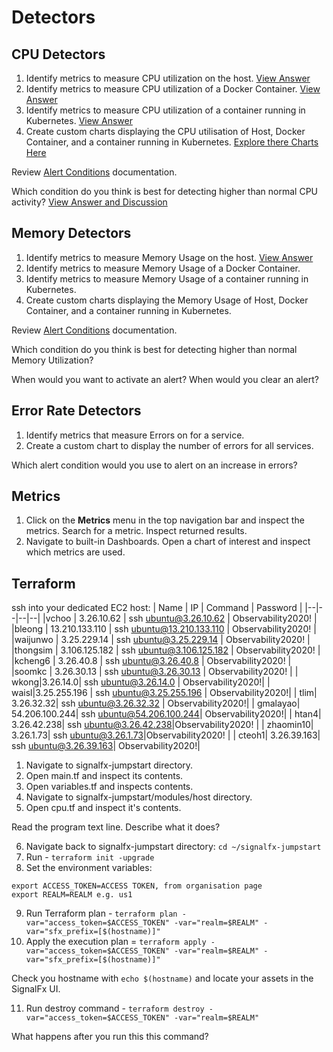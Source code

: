 # Detectors

## CPU Detectors

1) Identify metrics to measure CPU utilization on the host. [View Answer](https://github.com/kdroukman/ps_support/blob/master/lenovo/workshop/answers/ContCPUMetric.md)
2) Identify metrics to measure CPU utilization of a Docker Container. [View Answer](https://github.com/kdroukman/ps_support/blob/master/lenovo/workshop/answers/DockerCPUMetric.md)
3) Identify metrics to measure CPU utilization of a container running in Kubernetes. [View Answer](https://github.com/kdroukman/ps_support/blob/master/lenovo/workshop/answers/k8sCPUMetric.md)
4) Create custom charts displaying the CPU utilisation of Host, Docker Container, and a container running in Kubernetes. [Explore there Charts Here](https://app.us1.signalfx.com/#/dashboard/Ef5FEgsA0cw?groupId=Ef5FEgsA0cs&configId=Ef5FEgsA0c0)

Review [Alert Conditions](https://docs.signalfx.com/en/latest/detect-alert/set-up-detectors.html#alert-condition) documentation.

Which condition do you think is best for detecting higher than normal CPU activity? [View Answer and Discussion](https://github.com/kdroukman/ps_support/blob/master/lenovo/workshop/answers/CPUDetector.md)


## Memory Detectors

1) Identify metrics to measure Memory Usage on the host. [View Answer](https://github.com/kdroukman/ps_support/blob/master/lenovo/workshop/answers/MemCPUMetric.md)
2) Identify metrics to measure Memory Usage of a Docker Container.
3) Identify metrics to measure Memory Usage of a container running in Kubernetes.
4) Create custom charts displaying the Memory Usage of Host, Docker Container, and a container running in Kubernetes. 

Review [Alert Conditions](https://docs.signalfx.com/en/latest/detect-alert/set-up-detectors.html#alert-condition) documentation.

Which condition do you think is best for detecting higher than normal Memory Utilization?

When would you want to activate an alert?
When would you clear an alert?


## Error Rate Detectors

1) Identify metrics that measure Errors on for a service.
2) Create a custom chart to display the number of errors for all services.

Which alert condition would you use to alert on an increase in errors?

## Metrics
1) Click on the **Metrics** menu in the top navigation bar and inspect the metrics. Search for a metric. Inspect returned results.
2) Navigate to built-in Dashboards. Open a chart of interest and inspect which metrics are used.

## Terraform

ssh into your dedicated EC2 host:
| Name | IP | Command | Password | 
|--|--|--|--|
|vchoo | 3.26.10.62 | ssh ubuntu@3.26.10.62 | Observability2020! |
|bleong | 13.210.133.110 | ssh ubuntu@13.210.133.110 | Observability2020! |
|waijunwo | 3.25.229.14 | ssh ubuntu@3.25.229.14 | Observability2020! |
|thongsim | 3.106.125.182 | ssh ubuntu@3.106.125.182 | Observability2020! |
|kcheng6 | 3.26.40.8 | ssh ubuntu@3.26.40.8 | Observability2020! |
|soomkc | 3.26.30.13 | ssh ubuntu@3.26.30.13 | Observability2020! |
| wkong|3.26.14.0| ssh ubuntu@3.26.14.0 | Observability2020!|
| waisl|3.25.255.196 | ssh ubuntu@3.25.255.196 | Observability2020!| 
| tlim| 3.26.32.32| ssh ubuntu@3.26.32.32 | Observability2020!| 
| gmalayao| 54.206.100.244| ssh ubuntu@54.206.100.244| Observability2020!| 
| htan4| 3.26.42.238| ssh ubuntu@3.26.42.238|Observability2020! | 
| zhaomin10| 3.26.1.73| ssh ubuntu@3.26.1.73|Observability2020! | 
| cteoh1| 3.26.39.163| ssh ubuntu@3.26.39.163| Observability2020!|

1) Navigate to signalfx-jumpstart directory. 
2) Open main.tf and inspect its contents.
3) Open variables.tf and inspects contents.
4) Navigate to signalfx-jumpstart/modules/host directory.
5) Open cpu.tf and inspect it's contents.

Read the program text line. Describe what it does?

6) Navigate back to signalfx-jumpstart directory: `cd ~/signalfx-jumpstart`
7) Run - `terraform init -upgrade` 
8) Set the environment variables:
```
export ACCESS_TOKEN=ACCESS TOKEN, from organisation page
export REALM=REALM e.g. us1
```
9) Run Terraform plan - `terraform plan -var="access_token=$ACCESS_TOKEN" -var="realm=$REALM" -var="sfx_prefix=[$(hostname)]"`
10) Apply the execution plan = `terraform apply -var="access_token=$ACCESS_TOKEN" -var="realm=$REALM" -var="sfx_prefix=[$(hostname)]"`

Check you hostname with `echo $(hostname)` and locate your assets in the SignalFx UI.

11) Run destroy command - `terraform destroy -var="access_token=$ACCESS_TOKEN" -var="realm=$REALM"`

What happens after you run this this command?

